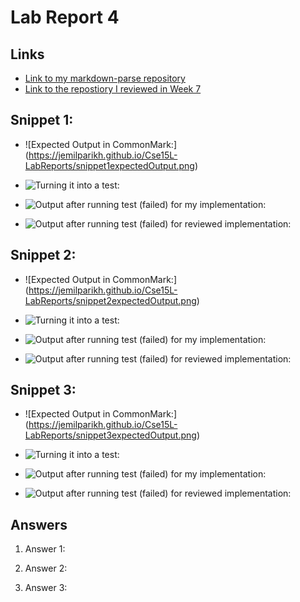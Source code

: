# Lab Report 4

## Links

* [Link to my markdown-parse repository](https://github.com/Mashyuf/markdown-parser)
* [Link to the repostiory I reviewed in Week 7](https://github.com/cmy0357/markdown-parser)

## Snippet 1:

* ![Expected Output in CommonMark:]
(https://jemilparikh.github.io/Cse15L-LabReports/snippet1expectedOutput.png)

* ![Turning it into a test:]()

* ![Output after running test (failed) for my implementation:]()

* ![Output after running test (failed) for reviewed implementation:]()

## Snippet 2:

* ![Expected Output in CommonMark:]
(https://jemilparikh.github.io/Cse15L-LabReports/snippet2expectedOutput.png)

* ![Turning it into a test:]()

* ![Output after running test (failed) for my implementation:]()

* ![Output after running test (failed) for reviewed implementation:]()

## Snippet 3:

* ![Expected Output in CommonMark:]
(https://jemilparikh.github.io/Cse15L-LabReports/snippet3expectedOutput.png)

* ![Turning it into a test:]()

* ![Output after running test (failed) for my implementation:]()

* ![Output after running test (failed) for reviewed implementation:]()


## Answers

1. Answer 1:

2. Answer 2:

3. Answer 3:


